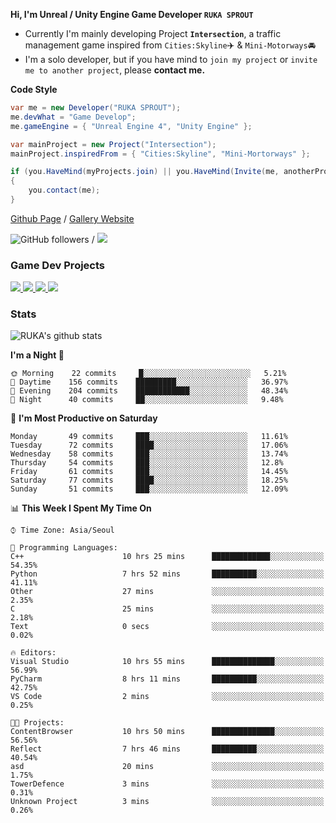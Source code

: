**Hi, I'm Unreal / Unity Engine Game Developer `RUKA SPROUT`**

- Currently I'm mainly developing Project **`Intersection`**, a traffic management game inspired from `Cities:Skyline`✈️ & `Mini-Motorways`🚘
- I'm a solo developer, but if you have mind to `join my project` or `invite me to another project`, please **contact me.**

**Code Style**

```csharp
var me = new Developer("RUKA SPROUT");
me.devWhat = "Game Develop";
me.gameEngine = { "Unreal Engine 4", "Unity Engine" };
```

```csharp
var mainProject = new Project("Intersection");
mainProject.inspiredFrom = { "Cities:Skyline", "Mini-Mortorways" };

if (you.HaveMind(myProjects.join) || you.HaveMind(Invite(me, anotherProject)))
{
    you.contact(me);
}
```

[Github Page](https://lutca1320.github.io/) / [Gallery Website](https://rukasp.xyz/)

![GitHub followers](https://img.shields.io/github/followers/lutca1320?label=Follow&style=social) / [![](https://img.shields.io/badge/Gmail-lutca1320%40gmail.com-blue)](mailto:lutca1320@gmail.com)

### Game Dev Projects

<a href="https://github.com/lutca1320/Intersection">
  <img src="https://github-readme-stats.vercel.app/api/pin/?username=lutca1320&repo=Intersection" />
</a>
<a href="https://github.com/lutca1320/Together">
  <img src="https://github-readme-stats.vercel.app/api/pin/?username=lutca1320&repo=Together" />
</a>
<a href="https://github.com/lutca1320/Reversi">
  <img src="https://github-readme-stats.vercel.app/api/pin/?username=lutca1320&repo=Reversi" />
</a>
<a href="https://github.com/lutca1320/Knight">
  <img src="https://github-readme-stats.vercel.app/api/pin/?username=lutca1320&repo=Knight" />
</a>


### Stats

![RUKA's github stats](https://github-readme-stats.vercel.app/api?username=lutca1320&show_icons=true&include_all_commits=true&count_private=true&hide=contribs,prs)

<!--START_SECTION:waka-->
**I'm a Night 🦉** 

```text
🌞 Morning    22 commits     █░░░░░░░░░░░░░░░░░░░░░░░░   5.21% 
🌆 Daytime    156 commits    █████████░░░░░░░░░░░░░░░░   36.97% 
🌃 Evening    204 commits    ████████████░░░░░░░░░░░░░   48.34% 
🌙 Night      40 commits     ██░░░░░░░░░░░░░░░░░░░░░░░   9.48%

```
📅 **I'm Most Productive on Saturday** 

```text
Monday       49 commits     ███░░░░░░░░░░░░░░░░░░░░░░   11.61% 
Tuesday      72 commits     ████░░░░░░░░░░░░░░░░░░░░░   17.06% 
Wednesday    58 commits     ███░░░░░░░░░░░░░░░░░░░░░░   13.74% 
Thursday     54 commits     ███░░░░░░░░░░░░░░░░░░░░░░   12.8% 
Friday       61 commits     ███░░░░░░░░░░░░░░░░░░░░░░   14.45% 
Saturday     77 commits     ████░░░░░░░░░░░░░░░░░░░░░   18.25% 
Sunday       51 commits     ███░░░░░░░░░░░░░░░░░░░░░░   12.09%

```


📊 **This Week I Spent My Time On** 

```text
⌚︎ Time Zone: Asia/Seoul

💬 Programming Languages: 
C++                      10 hrs 25 mins      █████████████░░░░░░░░░░░░   54.35% 
Python                   7 hrs 52 mins       ██████████░░░░░░░░░░░░░░░   41.11% 
Other                    27 mins             ░░░░░░░░░░░░░░░░░░░░░░░░░   2.35% 
C                        25 mins             ░░░░░░░░░░░░░░░░░░░░░░░░░   2.18% 
Text                     0 secs              ░░░░░░░░░░░░░░░░░░░░░░░░░   0.02%

🔥 Editors: 
Visual Studio            10 hrs 55 mins      ██████████████░░░░░░░░░░░   56.99% 
PyCharm                  8 hrs 11 mins       ██████████░░░░░░░░░░░░░░░   42.75% 
VS Code                  2 mins              ░░░░░░░░░░░░░░░░░░░░░░░░░   0.25%

🐱‍💻 Projects: 
ContentBrowser           10 hrs 50 mins      ██████████████░░░░░░░░░░░   56.56% 
Reflect                  7 hrs 46 mins       ██████████░░░░░░░░░░░░░░░   40.54% 
asd                      20 mins             ░░░░░░░░░░░░░░░░░░░░░░░░░   1.75% 
TowerDefence             3 mins              ░░░░░░░░░░░░░░░░░░░░░░░░░   0.31% 
Unknown Project          3 mins              ░░░░░░░░░░░░░░░░░░░░░░░░░   0.26%

```


<!--END_SECTION:waka-->
